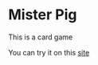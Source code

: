 # Mister Pig

This is a card game

You can try it on this [site](https://pastushkov.github.io/MisterPig/)